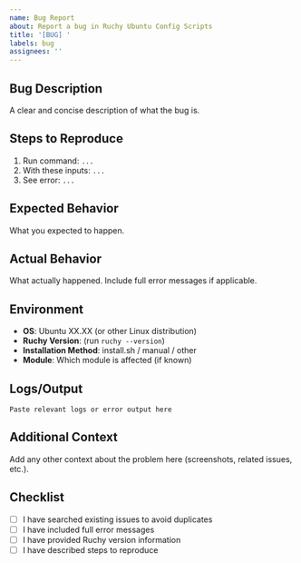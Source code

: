 ```yaml
---
name: Bug Report
about: Report a bug in Ruchy Ubuntu Config Scripts
title: '[BUG] '
labels: bug
assignees: ''
---
```


## Bug Description

A clear and concise description of what the bug is.

## Steps to Reproduce

1. Run command: `...`
2. With these inputs: `...`
3. See error: `...`

## Expected Behavior

What you expected to happen.

## Actual Behavior

What actually happened. Include full error messages if applicable.

## Environment

- **OS**: Ubuntu XX.XX (or other Linux distribution)
- **Ruchy Version**: (run `ruchy --version`)
- **Installation Method**: install.sh / manual / other
- **Module**: Which module is affected (if known)

## Logs/Output

```
Paste relevant logs or error output here
```

## Additional Context

Add any other context about the problem here (screenshots, related issues, etc.).

## Checklist

- [ ] I have searched existing issues to avoid duplicates
- [ ] I have included full error messages
- [ ] I have provided Ruchy version information
- [ ] I have described steps to reproduce
